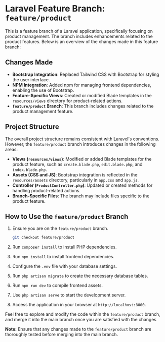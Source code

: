 # Laravel Feature Branch: `feature/product`

This is a feature branch of a Laravel application, specifically focusing on product management. The branch includes enhancements related to the product features. Below is an overview of the changes made in this feature branch:

## Changes Made

- **Bootstrap Integration**: Replaced Tailwind CSS with Bootstrap for styling the user interface.
- **NPM Integration**: Added npm for managing frontend dependencies, enabling the use of Bootstrap.
- **Feature-Specific Views**: Created or modified Blade templates in the `resources/views` directory for product-related actions.
- **`feature/product` Branch**: This branch includes changes related to the product management feature.

## Project Structure

The overall project structure remains consistent with Laravel's conventions. However, the `feature/product` branch introduces changes in the following areas:

- **Views (`resources/views`)**: Modified or added Blade templates for the product feature, such as `create.blade.php`, `edit.blade.php`, and `index.blade.php`.
- **Assets (CSS and JS)**: Bootstrap integration is reflected in the `resources/assets` directory, particularly in `app.css` and `app.js`.
- **Controller (`ProductController.php`)**: Updated or created methods for handling product-related actions.
- **Branch-Specific Files**: The branch may include files specific to the product feature.

## How to Use the `feature/product` Branch

1. Ensure you are on the `feature/product` branch.
   ```bash
   git checkout feature/product
   ```

2. Run `composer install` to install PHP dependencies.
3. Run `npm install` to install frontend dependencies.
4. Configure the `.env` file with your database settings.
5. Run `php artisan migrate` to create the necessary database tables.
6. Run `npm run dev` to compile frontend assets.
7. Use `php artisan serve` to start the development server.
8. Access the application in your browser at `http://localhost:8000`.

Feel free to explore and modify the code within the `feature/product` branch, and merge it into the main branch once you are satisfied with the changes.

**Note:** Ensure that any changes made to the `feature/product` branch are thoroughly tested before merging into the main branch.
